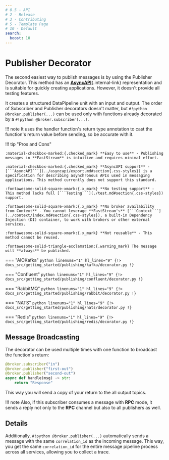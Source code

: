 ```yaml
---
# 0.5 - API
# 2 - Release
# 3 - Contributing
# 5 - Template Page
# 10 - Default
search:
  boost: 10
---
```


# Publisher Decorator

The second easiest way to publish messages is by using the Publisher Decorator. This method has an [**AsyncAPI**](../asyncapi/custom.md){.internal-link} representation and is suitable for quickly creating applications. However, it doesn't provide all testing features.

It creates a structured DataPipeline unit with an input and output. The order of Subscriber and Publisher decorators doesn't matter, but `#!python @broker.publisher(...)` can be used only with functions already decorated by a `#!python @broker.subscriber(...)`.

!!! note
    It uses the handler function's return type annotation to cast the function's return value before sending, so be accurate with it.

!!! tip "Pros and Cons"

    :material-checkbox-marked:{.checked_mark} **Easy to use** - Publishing messages in **FastStream** is intuitive and requires minimal effort.

    :material-checkbox-marked:{.checked_mark} **AsyncAPI support** - [```AsyncAPI```](../asyncapi/export.md#section{.css-styles}) is a specification for describing asynchronous APIs used in messaging applications. This method currently does not support this standard.

    :fontawesome-solid-square-xmark:{.x_mark} **No testing support** - This method lacks full [```Testing```](./test.md#section{.css-styles}) support.

    :fontawesome-solid-square-xmark:{.x_mark} **No broker availability from Context** - You cannot leverage **FastStream's** [```Context```](../context/index.md#section{.css-styles}), a built-in Dependency Injection (DI) container, to work with brokers or other external services.

    :fontawesome-solid-square-xmark:{.x_mark} **Not reusable** - This method cannot be reused.

    :fontawesome-solid-triangle-exclamation:{.warning_mark} The message will **always** be published.

=== "AIOKafka"
    ```python linenums="1" hl_lines="9"
    {!> docs_src/getting_started/publishing/kafka/decorator.py !}
    ```

=== "Confluent"
    ```python linenums="1" hl_lines="9"
    {!> docs_src/getting_started/publishing/confluent/decorator.py !}
    ```

=== "RabbitMQ"
    ```python linenums="1" hl_lines="9"
    {!> docs_src/getting_started/publishing/rabbit/decorator.py !}
    ```

=== "NATS"
    ```python linenums="1" hl_lines="9"
    {!> docs_src/getting_started/publishing/nats/decorator.py !}
    ```

=== "Redis"
    ```python linenums="1" hl_lines="9"
    {!> docs_src/getting_started/publishing/redis/decorator.py !}
    ```

## Message Broadcasting

The decorator can be used multiple times with one function to broadcast the function's return:

```python hl_lines="2-3"
@broker.subscriber("in")
@broker.publisher("first-out")
@broker.publisher("second-out")
async def handle(msg) -> str:
    return "Response"
```

This way you will send a copy of your return to the all output topics.

!!! note
    Also, if this subscriber consumes a message with **RPC** mode, it sends a reply not only to the **RPC** channel but also to all publishers as well.

## Details

Additionally, `#!python @broker.publisher(...)` automatically sends a message with the same `correlation_id` as the incoming message. This way, you get the same `correlation_id` for the entire message pipeline process across all services, allowing you to collect a trace.
